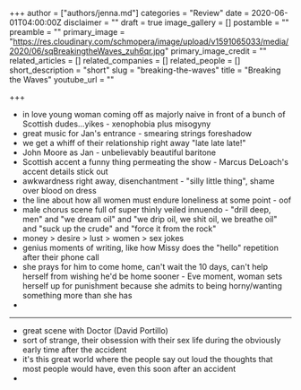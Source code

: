 +++
author = ["authors/jenna.md"]
categories = "Review"
date = 2020-06-01T04:00:00Z
disclaimer = ""
draft = true
image_gallery = []
postamble = ""
preamble = ""
primary_image = "https://res.cloudinary.com/schmopera/image/upload/v1591065033/media/2020/06/sqBreakingtheWaves_zuh6qr.jpg"
primary_image_credit = ""
related_articles = []
related_companies = []
related_people = []
short_description = "short"
slug = "breaking-the-waves"
title = "Breaking the Waves"
youtube_url = ""

+++
* in love young woman coming off as majorly naive in front of a bunch of Scottish dudes...yikes - xenophobia plus misogyny
* great music for Jan's entrance - smearing strings foreshadow
* we get a whiff of their relationship right away "late late late!"
* John Moore as Jan - unbelievably beautiful baritone
* Scottish accent a funny thing permeating the show - Marcus DeLoach's accent details stick out
* awkwardness right away, disenchantment - "silly little thing", shame over blood on dress
* the line about how all women must endure loneliness at some point - oof
* male chorus scene full of super thinly veiled innuendo - "drill deep, men" and "we dream oil" and "we drip oil, we shit oil, we breathe oil" and "suck up the crude" and "force it from the rock"
* money > desire > lust > women > sex jokes
* genius moments of writing, like how Missy does the "hello" repetition after their phone call
* she prays for him to come home, can't wait the 10 days, can't help herself from wishing he'd be home sooner - Eve moment, woman sets herself up for punishment because she admits to being horny/wanting something more than she has
* 

  ***
* great scene with Doctor (David Portillo)
* sort of strange, their obsession with their sex life during the obviously early time after the accident
* it's this great world where the people say out loud the thoughts that most people would have, even this soon after an accident
* 